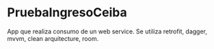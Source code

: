 # PruebaIngresoCeiba
App que realiza consumo de un web service.
Se utiliza retrofit, dagger, mvvm, clean arquitecture, room.
